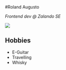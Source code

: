 #Roland Augusto

_Frontend dev @ Zalando SE_

![](https://github.com/rolandaugusto.png)

## Hobbies
- E-Guitar
- Travelling
- Whisky 
